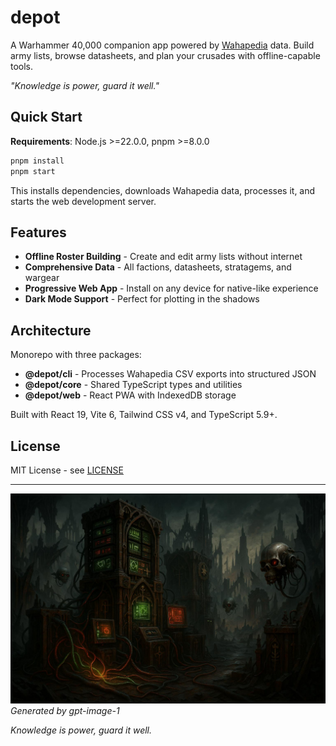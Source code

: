 # depot

A Warhammer 40,000 companion app powered by [Wahapedia](https://wahapedia.ru) data. Build army lists, browse datasheets, and plan your crusades with offline-capable tools.

*"Knowledge is power, guard it well."*

## Quick Start

**Requirements**: Node.js >=22.0.0, pnpm >=8.0.0

```bash
pnpm install
pnpm start
```

This installs dependencies, downloads Wahapedia data, processes it, and starts the web development server.

## Features

- **Offline Roster Building** - Create and edit army lists without internet
- **Comprehensive Data** - All factions, datasheets, stratagems, and wargear
- **Progressive Web App** - Install on any device for native-like experience
- **Dark Mode Support** - Perfect for plotting in the shadows

## Architecture

Monorepo with three packages:
- **@depot/cli** - Processes Wahapedia CSV exports into structured JSON
- **@depot/core** - Shared TypeScript types and utilities
- **@depot/web** - React PWA with IndexedDB storage

Built with React 19, Vite 6, Tailwind CSS v4, and TypeScript 5.9+.

## License

MIT License - see [LICENSE](LICENSE.md)

---

![Depot](depot.jpeg)
*Generated by gpt-image-1*

*Knowledge is power, guard it well.*